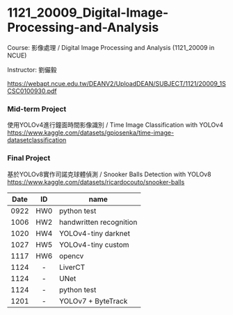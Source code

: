# 1121_20009_Digital-Image-Processing-and-Analysis
Course: 影像處理 / Digital Image Processing and Analysis (1121_20009 in NCUE)

Instructor: 劉儼毅

https://webapt.ncue.edu.tw/DEANV2/UploadDEAN/SUBJECT/1121/20009_1SCSC0100930.pdf

### Mid-term Project
使用YOLOv4進行鐘面時間影像識別 / Time Image Classification with YOLOv4<br>
https://www.kaggle.com/datasets/gpiosenka/time-image-datasetclassification

### Final Project
基於YOLOv8實作司諾克球體偵測 / Snooker Balls Detection with YOLOv8<br>
https://www.kaggle.com/datasets/ricardocouto/snooker-balls

| Date | ID | name |
| ---- | :----: | ---- |
| 0922 | HW0 | python test |
| 1006 | HW2 | handwritten recognition |
| 1020 | HW4 | YOLOv4-tiny darknet |
| 1027 | HW5 | YOLOv4-tiny custom |
| 1117 | HW6 | opencv |
| 1124 | - | LiverCT |
| 1124 | - | UNet |
| 1124 | - | python test |
| 1201 | - | YOLOv7 + ByteTrack |
